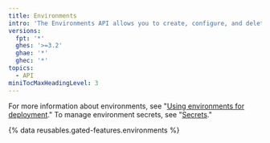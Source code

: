 ```yaml
---
title: Environments
intro: 'The Environments API allows you to create, configure, and delete environments.'
versions:
  fpt: '*'
  ghes: '>=3.2'
  ghae: '*'
  ghec: '*'
topics:
  - API
miniTocMaxHeadingLevel: 3
---
```


For more information about environments, see "[Using environments for deployment](/actions/deployment/using-environments-for-deployment)." To manage environment secrets, see "[Secrets](/rest/reference/actions#secrets)."

{% data reusables.gated-features.environments %}